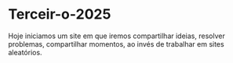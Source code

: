 # Terceir-o-2025
Hoje iniciamos um site em que iremos compartilhar ideias, resolver problemas, compartilhar momentos, ao invés de trabalhar em sites aleatórios.
